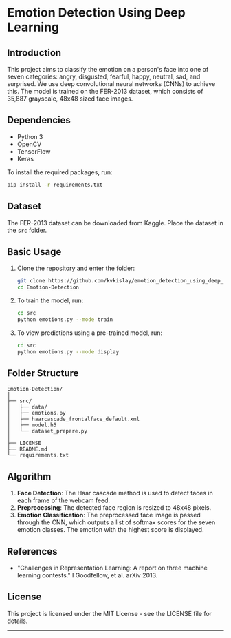 
# Emotion Detection Using Deep Learning

## Introduction
This project aims to classify the emotion on a person's face into one of seven categories: angry, disgusted, fearful, happy, neutral, sad, and surprised. We use deep convolutional neural networks (CNNs) to achieve this. The model is trained on the FER-2013 dataset, which consists of 35,887 grayscale, 48x48 sized face images.

## Dependencies
- Python 3
- OpenCV
- TensorFlow
- Keras

To install the required packages, run:
```bash
pip install -r requirements.txt
```

## Dataset
The FER-2013 dataset can be downloaded from Kaggle. Place the dataset in the `src` folder.

## Basic Usage
1. Clone the repository and enter the folder:
    ```bash
    git clone https://github.com/kvkislay/emotion_detection_using_deep_learning.git
    cd Emotion-Detection
    ```

2. To train the model, run:
    ```bash
    cd src
    python emotions.py --mode train
    ```

3. To view predictions using a pre-trained model, run:
    ```bash
    cd src
    python emotions.py --mode display
    ```

## Folder Structure
```
Emotion-Detection/
│
├── src/
│   ├── data/
│   ├── emotions.py
│   ├── haarcascade_frontalface_default.xml
│   ├── model.h5
│   └── dataset_prepare.py
│
├── LICENSE
├── README.md
└── requirements.txt
```

## Algorithm
1. **Face Detection**: The Haar cascade method is used to detect faces in each frame of the webcam feed.
2. **Preprocessing**: The detected face region is resized to 48x48 pixels.
3. **Emotion Classification**: The preprocessed face image is passed through the CNN, which outputs a list of softmax scores for the seven emotion classes. The emotion with the highest score is displayed.

## References
- "Challenges in Representation Learning: A report on three machine learning contests." I Goodfellow, et al. arXiv 2013.

## License
This project is licensed under the MIT License - see the LICENSE file for details.

---

